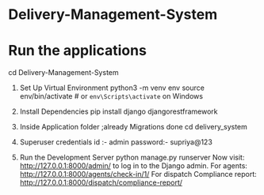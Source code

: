 # Delivery-Management-System

# Run the applications
cd Delivery-Management-System 

1. Set Up Virtual Environment
python3 -m venv env
source env/bin/activate  # or `env\Scripts\activate` on Windows

3. Install Dependencies
pip install django djangorestframework 

4.  Inside Application folder ;already  Migrations done
cd delivery_system 

5. Superuser credentials
  id :- admin
  password:- supriya@123

6. Run the Development Server
python manage.py runserver
Now visit: http://127.0.0.1:8000/admin/ to log in to the Django admin.
For agents:
http://127.0.0.1:8000/agents/check-in/1/
For dispatch Compliance report:
http://127.0.0.1:8000/dispatch/compliance-report/